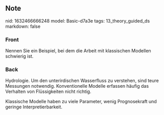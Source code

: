 ## Note
nid: 1632466666248
model: Basic-d7a3e
tags: 13_theory_guided_ds
markdown: false

### Front
Nennen Sie ein Beispiel, bei dem die Arbeit mit klassischen Modellen schwierig ist.

### Back
Hydrologie. Um den unterirdischen Wasserfluss zu verstehen, sind
teure Messungen notwendig. Konventionelle Modelle erfassen häufig
das Verhalten von Flüssigkeiten nicht richtig.
<div>
  Klassische Modelle haben zu viele Parameter, wenig Prognosekraft
  und geringe Interpretierbarkeit.
</div>
